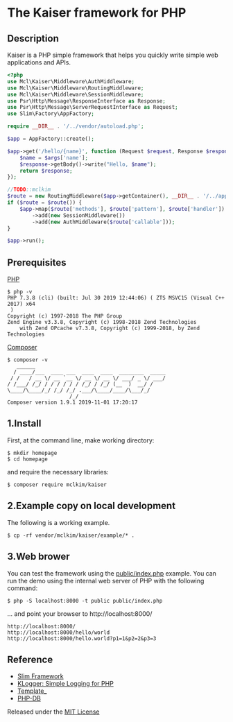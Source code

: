# The Kaiser framework for PHP

## Description

Kaiser is a PHP simple framework that helps you quickly write simple web applications and APIs.

```php
<?php
use Mcl\Kaiser\Middleware\AuthMiddleware;
use Mcl\Kaiser\Middleware\RoutingMiddleware;
use Mcl\Kaiser\Middleware\SessionMiddleware;
use Psr\Http\Message\ResponseInterface as Response;
use Psr\Http\Message\ServerRequestInterface as Request;
use Slim\Factory\AppFactory;

require __DIR__ . '/../vendor/autoload.php';

$app = AppFactory::create();

$app->get('/hello/{name}', function (Request $request, Response $response, array $args) {
    $name = $args['name'];
    $response->getBody()->write("Hello, $name");
    return $response;
});

//TODO::mclkim
$route = new RoutingMiddleware($app->getContainer(), __DIR__ . '/../app');
if ($route = $route()) {
    $app->map($route['methods'], $route['pattern'], $route['handler'])
        ->add(new SessionMiddleware())
        ->add(new AuthMiddleware($route['callable']));
}

$app->run();
```

## Prerequisites

[PHP](http://php.net/)
```
$ php -v
PHP 7.3.8 (cli) (built: Jul 30 2019 12:44:06) ( ZTS MSVC15 (Visual C++ 2017) x64
 )
Copyright (c) 1997-2018 The PHP Group
Zend Engine v3.3.8, Copyright (c) 1998-2018 Zend Technologies
    with Zend OPcache v7.3.8, Copyright (c) 1999-2018, by Zend Technologies
```
[Composer](https://getcomposer.org/)
```
$ composer -v
   ______
  / ____/___  ____ ___  ____  ____  ________  _____
 / /   / __ \/ __ `__ \/ __ \/ __ \/ ___/ _ \/ ___/
/ /___/ /_/ / / / / / / /_/ / /_/ (__  )  __/ /
\____/\____/_/ /_/ /_/ .___/\____/____/\___/_/
                    /_/
Composer version 1.9.1 2019-11-01 17:20:17
```

## 1.Install
First, at the command line, make working directory:
```
$ mkdir homepage
$ cd homepage
```
and require the necessary libraries:
```
$ composer require mclkim/kaiser
```

## 2.Example copy on local development
The following is a working example. 
```
$ cp -rf vendor/mclkim/kaiser/example/* .
```

## 3.Web brower
You can test the framework using the [public/index.php](public/index.php)
example. You can run the demo using the internal web server of PHP with the
following command:
```
$ php -S localhost:8000 -t public public/index.php
```
... and point your browser to http://localhost:8000/ 

```
http://localhost:8000/
http://localhost:8000/hello/world
http://localhost:8000/hello.world?p1=1&p2=2&p3=3
```
## Reference
 * [Slim Framework](https://github.com/slimphp)
 * [KLogger: Simple Logging for PHP](https://github.com/katzgrau/KLogger) 
 * [Template_](http://www.xtac.net)
 * [PHP-DB](https://github.com/delight-im/PHP-DB)

Released under the [MIT License](LICENSE)
